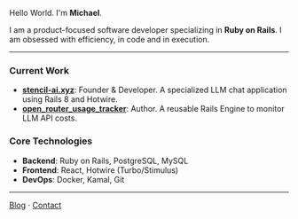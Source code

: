 Hello World. I'm **Michael**.

I am a product-focused software developer specializing in **Ruby on Rails**. I am obsessed with efficiency, in code and in execution.

---

### Current Work
* **[stencil-ai.xyz](https://stencil-ai.xyz/)**: Founder & Developer. A specialized LLM chat application using Rails 8 and Hotwire.
* **[open_router_usage_tracker](https://rubygems.org/gems/open_router_usage_tracker)**: Author. A reusable Rails Engine to monitor LLM API costs.

### Core Technologies
* **Backend**: Ruby on Rails, PostgreSQL, MySQL
* **Frontend**: React, Hotwire (Turbo/Stimulus)
* **DevOps**: Docker, Kamal, Git

---

[Blog](https://www.michaelpious.com) ⋅ [Contact](mailto:hey@stencil-ai.xyz)
